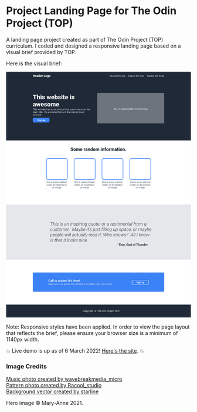 # Project Landing Page for The Odin Project (TOP)

A landing page project created as part of The Odin Project (TOP) curriculum. I coded and designed a responsive landing page based on a visual brief provided by TOP. 

Here is the visual brief:

![TOP Landing Page Visual Brief](/images/odin-project.png)

Note: Responsive styles have been applied. In order to view the page layout that reflects the brief, please ensure your browser size is a minimum of 1140px width.

:boom: Live demo is up as of 6 March 2022! [Here's the site](https://music-lessons.netlify.app/). :boom:

### Image Credits

<a href="https://www.freepik.com/photos/music">Music photo created by wavebreakmedia_micro</a>  
<a href='https://www.freepik.com/photos/pattern'>Pattern photo created by Racool_studio</a>  
<a href='https://www.freepik.com/vectors/background'>Background vector created by starline</a>

Hero image &copy; Mary-Anne 2021.